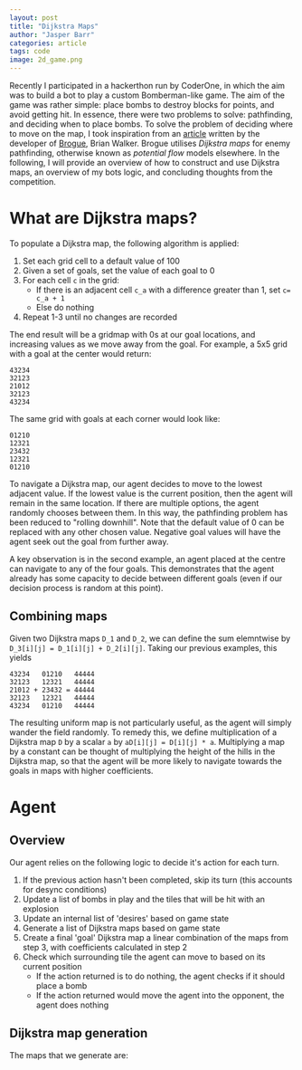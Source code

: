 ```yaml
---
layout: post
title: "Dijkstra Maps"
author: "Jasper Barr"
categories: article
tags: code
image: 2d_game.png
---
```


Recently I participated in a hackerthon run by CoderOne, in which the aim was to build a bot to play a custom Bomberman-like game. The aim of the game was rather simple: place bombs to destroy blocks for points, and avoid getting hit. In essence, there were two problems to solve: pathfinding, and deciding when to place bombs. To solve the problem of deciding where to move on the map, I took inspiration from an [article](http://www.roguebasin.com/index.php?title=The_Incredible_Power_of_Dijkstra_Maps) written by the developer of [Brogue](https://en.wikipedia.org/wiki/Brogue_(video_game)), Brian Walker. Brogue utilises _Dijkstra maps_ for enemy pathfinding, otherwise known as _potential flow_ models elsewhere. In the following, I will provide an overview of how to construct and use Dijkstra maps, an overview of my bots logic, and concluding thoughts from the competition. 


# What are Dijkstra maps?

To populate a Dijkstra map, the following algorithm is applied:

1. Set each grid cell to a default value of 100
2. Given a set of goals, set the value of each goal to 0
3. For each cell `c` in the grid:
    - If there is an adjacent cell `c_a` with a difference greater than 1, set `c= c_a + 1`
    - Else do nothing
4. Repeat 1-3 until no changes are recorded

The end result will be a gridmap with 0s at our goal locations, and increasing values as we move away from the goal. For example, a 5x5 grid with a goal at the center would return:

```
43234
32123
21012
32123
43234
```

The same grid with goals at each corner would look like:

```
01210
12321
23432
12321
01210
```

To navigate a Dijkstra map, our agent decides to move to the lowest adjacent value. If the lowest value is the current position, then the agent will remain in the same location. If there are multiple options, the agent randomly chooses between them. In this way, the pathfinding problem has been reduced to "rolling downhill". Note that the default value of 0 can be replaced with any other chosen value. Negative goal values will have the agent seek out the goal from further away.

A key observation is in the second example, an agent placed at the centre can navigate to any of the four goals. This demonstrates that the agent already has some capacity to decide between different goals (even if our decision process is random at this point). 

## Combining maps
Given two Dijkstra maps `D_1` and `D_2`, we can define the sum elemntwise by `D_3[i][j] = D_1[i][j] + D_2[i][j]`. Taking our previous examples, this yields

```
43234   01210   44444
32123   12321   44444 
21012 + 23432 = 44444 
32123   12321   44444 
43234   01210   44444
```

The resulting uniform map is not particularly useful, as the agent will simply wander the field randomly. To remedy this, we define multiplication of a Dijkstra map `D` by a scalar `a` by `aD[i][j] = D[i][j] * a`. Multiplying a map by a constant can be thought of multiplying the height of the hills in the Dijkstra map, so that the agent will be more likely to navigate towards the goals in maps with higher coefficients. 

# Agent
## Overview

Our agent relies on the following logic to decide it's action for each turn.

1. If the previous action hasn't been completed, skip its turn (this accounts for desync conditions)
2. Update a list of bombs in play and the tiles that will be hit with an explosion
2. Update an internal list of 'desires' based on game state
3. Generate a list of Dijkstra maps based on game state
4. Create a final 'goal' Dijkstra map a linear combination of the maps from step 3, with coefficients calculated in step 2
5. Check which surrounding tile the agent can move to based on its current position
    * If the action returned is to do nothing, the agent checks if it should place a bomb
    * If the action returned would move the agent into the opponent, the agent does nothing

## Dijkstra map generation
The maps that we generate are:

